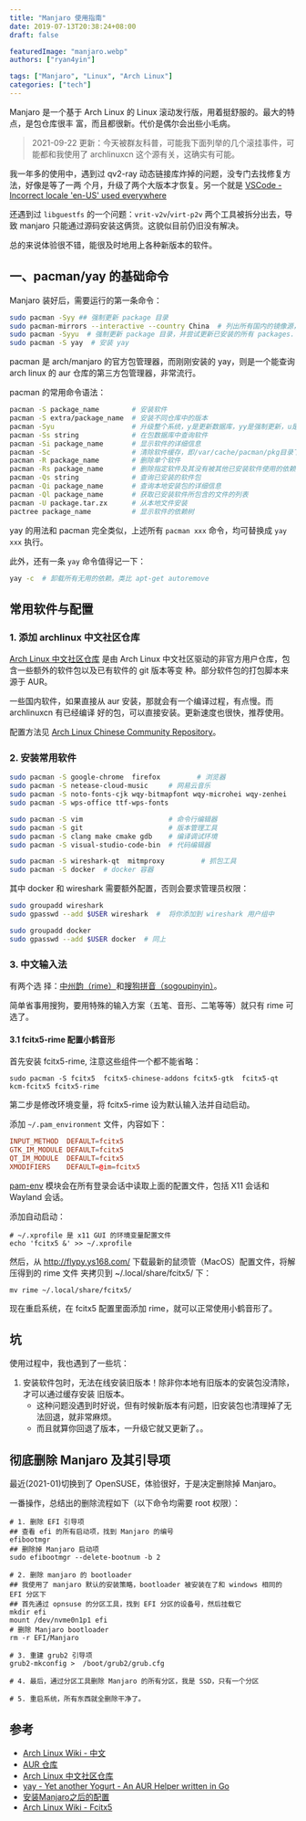 ```yaml
---
title: "Manjaro 使用指南"
date: 2019-07-13T20:38:24+08:00
draft: false

featuredImage: "manjaro.webp"
authors: ["ryan4yin"]

tags: ["Manjaro", "Linux", "Arch Linux"]
categories: ["tech"]
---
```


Manjaro 是一个基于 Arch Linux 的 Linux 滚动发行版，用着挺舒服的。最大的特点，是包仓库很丰
富，而且都很新。代价是偶尔会出些小毛病。

<!--more-->

> 2021-09-22 更新：今天被群友科普，可能我下面列举的几个滚挂事件，可能都和我使用了
> archlinuxcn 这个源有关，这确实有可能。

我一年多的使用中，遇到过 qv2-ray 动态链接库炸掉的问题，没专门去找修复方法，好像是等了一两
个月，升级了两个大版本才恢复。另一个就是
[VSCode - Incorrect locale 'en-US' used everywhere](https://github.com/microsoft/vscode/issues/110322)

还遇到过 `libguestfs` 的一个问题：`vrit-v2v`/`virt-p2v` 两个工具被拆分出去，导致 manjaro
只能通过源码安装这俩货。这貌似目前仍旧没有解决。

总的来说体验很不错，能很及时地用上各种新版本的软件。

## 一、pacman/yay 的基础命令

Manjaro 装好后，需要运行的第一条命令：

```sh
sudo pacman -Syy ## 强制更新 package 目录
sudo pacman-mirrors --interactive --country China  # 列出所有国内的镜像源，并提供交互式的界面手动选择镜像源
sudo pacman -Syyu  # 强制更新 package 目录，并尝试更新已安装的所有 packages.
sudo pacman -S yay  # 安装 yay
```

pacman 是 arch/manjaro 的官方包管理器，而刚刚安装的 yay，则是一个能查询 arch linux 的 aur
仓库的第三方包管理器，非常流行。

pacman 的常用命令语法：

```sh
pacman -S package_name        # 安装软件
pacman -S extra/package_name  # 安装不同仓库中的版本
pacman -Syu                   # 升级整个系统，y是更新数据库，yy是强制更新，u是升级软件
pacman -Ss string             # 在包数据库中查询软件
pacman -Si package_name       # 显示软件的详细信息
pacman -Sc                    # 清除软件缓存，即/var/cache/pacman/pkg目录下的文件
pacman -R package_name        # 删除单个软件
pacman -Rs package_name       # 删除指定软件及其没有被其他已安装软件使用的依赖关系
pacman -Qs string             # 查询已安装的软件包
pacman -Qi package_name       # 查询本地安装包的详细信息
pacman -Ql package_name       # 获取已安装软件所包含的文件的列表
pacman -U package.tar.zx      # 从本地文件安装
pactree package_name          # 显示软件的依赖树
```

yay 的用法和 pacman 完全类似，上述所有 `pacman xxx` 命令，均可替换成 `yay xxx` 执行。

此外，还有一条 `yay` 命令值得记一下：

```sh
yay -c  # 卸载所有无用的依赖。类比 apt-get autoremove
```

## 常用软件与配置

### 1. 添加 archlinux 中文社区仓库

[Arch Linux 中文社区仓库](https://www.archlinuxcn.org/archlinux-cn-repo-and-mirror/) 是由
Arch Linux 中文社区驱动的非官方用户仓库，包含一些额外的软件包以及已有软件的 git 版本等变
种。部分软件包的打包脚本来源于 AUR。

一些国内软件，如果直接从 aur 安装，那就会有一个编译过程，有点慢。而 archlinuxcn 有已经编译
好的包，可以直接安装。更新速度也很快，推荐使用。

配置方法见
[Arch Linux Chinese Community Repository](https://github.com/archlinuxcn/repo)。

### 2. 安装常用软件

```sh
sudo pacman -S google-chrome  firefox         # 浏览器
sudo pacman -S netease-cloud-music     # 网易云音乐
sudo pacman -S noto-fonts-cjk wqy-bitmapfont wqy-microhei wqy-zenhei   # 中文字体：思源系列、文泉系列
sudo pacman -S wps-office ttf-wps-fonts

sudo pacman -S vim                     # 命令行编辑器
sudo pacman -S git                     # 版本管理工具
sudo pacman -S clang make cmake gdb    # 编译调试环境
sudo pacman -S visual-studio-code-bin  # 代码编辑器

sudo pacman -S wireshark-qt  mitmproxy         # 抓包工具
sudo pacman -S docker  # docker 容器
```

其中 docker 和 wireshark 需要额外配置，否则会要求管理员权限：

```sh
sudo groupadd wireshark
sudo gpasswd --add $USER wireshark  #  将你添加到 wireshark 用户组中

sudo groupadd docker
sudo gpasswd --add $USER docker  # 同上
```

### 3. 中文输入法

有两个选
择：[中州韵（rime）](https://rime.im/)和[搜狗拼音（sogoupinyin）](https://aur.archlinux.org/packages/fcitx-sogoupinyin/)。

简单省事用搜狗，要用特殊的输入方案（五笔、音形、二笔等等）就只有 rime 可选了。

#### 3.1 fcitx5-rime 配置小鹤音形

首先安装 fcitx5-rime, 注意这些组件一个都不能省略：

```shell
sudo pacman -S fcitx5  fcitx5-chinese-addons fcitx5-gtk  fcitx5-qt  kcm-fcitx5 fcitx5-rime
```

第二步是修改环境变量，将 fcitx5-rime 设为默认输入法并自动启动。

添加 `~/.pam_environment` 文件，内容如下：

```conf
INPUT_METHOD  DEFAULT=fcitx5
GTK_IM_MODULE DEFAULT=fcitx5
QT_IM_MODULE  DEFAULT=fcitx5
XMODIFIERS    DEFAULT=@im=fcitx5
```

[pam-env](<https://wiki.archlinux.org/index.php/PAM_(%E7%AE%80%E4%BD%93%E4%B8%AD%E6%96%87)>)
模块会在所有登录会话中读取上面的配置文件，包括 X11 会话和 Wayland 会话。

添加自动启动：

```shell
# ~/.xprofile 是 x11 GUI 的环境变量配置文件
echo 'fcitx5 &' >> ~/.xprofile
```

然后，从 http://flypy.ys168.com/ 下载最新的鼠须管（MacOS）配置文件，将解压得到的 rime 文件
夹拷贝到 ~/.local/share/fcitx5/ 下：

```shell
mv rime ~/.local/share/fcitx5/
```

现在重启系统，在 fcitx5 配置里面添加 rime，就可以正常使用小鹤音形了。

## 坑

使用过程中，我也遇到了一些坑：

1. 安装软件包时，无法在线安装旧版本！除非你本地有旧版本的安装包没清除，才可以通过缓存安装
   旧版本。
   - 这种问题没遇到时好说，但有时候新版本有问题，旧安装包也清理掉了无法回退，就非常麻烦。
   - 而且就算你回退了版本，一升级它就又更新了。。

## 彻底删除 Manjaro 及其引导项

最近(2021-01)切换到了 OpenSUSE，体验很好，于是决定删除掉 Manjaro。

一番操作，总结出的删除流程如下（以下命令均需要 root 权限）：

```shell
# 1. 删除 EFI 引导项
## 查看 efi 的所有启动项，找到 Manjaro 的编号
efibootmgr
## 删除掉 Manjaro 启动项
sudo efibootmgr --delete-bootnum -b 2

# 2. 删除 manjaro 的 bootloader
## 我使用了 manjaro 默认的安装策略，bootloader 被安装在了和 windows 相同的 EFI 分区下
## 首先通过 opnsuse 的分区工具，找到 EFI 分区的设备号，然后挂载它
mkdir efi
mount /dev/nvme0n1p1 efi
# 删除 Manjaro bootloader
rm -r EFI/Manjaro

# 3. 重建 grub2 引导项
grub2-mkconfig >  /boot/grub2/grub.cfg

# 4. 最后，通过分区工具删除 Manjaro 的所有分区，我是 SSD，只有一个分区

# 5. 重启系统，所有东西就全删除干净了。
```

## 参考

- [Arch Linux Wiki - 中文](<https://wiki.archlinux.org/index.php/Main_page_(%E7%AE%80%E4%BD%93%E4%B8%AD%E6%96%87)>)
- [AUR 仓库](https://aur.archlinux.org/packages)
- [Arch Linux 中文社区仓库](https://www.archlinuxcn.org/archlinux-cn-repo-and-mirror/)
- [yay - Yet another Yogurt - An AUR Helper written in Go ](https://github.com/Jguer/yay)
- [安装Manjaro之后的配置 ](https://panqiincs.me/2019/06/05/after-installing-manjaro/)
- [Arch Linux Wiki - Fcitx5](<https://wiki.archlinux.org/index.php/Fcitx5_(%E7%AE%80%E4%BD%93%E4%B8%AD%E6%96%87)>)
